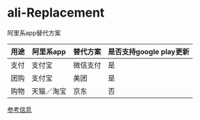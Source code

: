 # ali-Replacement
阿里系app替代方案


| 用途            | 阿里系app   | 替代方案 | 是否支持google play更新         |
|-----------------|--------|----------|--------------|
| 支付          | 支付宝  |   微信支付       | 是    |
|团购|支付宝|美团|是|
|购物|天猫／淘宝|京东|否|



[参考信息](https://bbs.hupu.com/19071908.html)